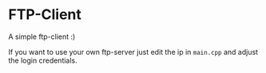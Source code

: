 # FTP-Client
A simple ftp-client :)  

If you want to use your own ftp-server just edit the ip in `main.cpp` and adjust the login credentials.